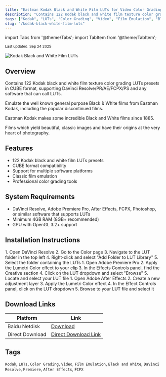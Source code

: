 ```yaml
---
title: "Eastman Kodak Black and White Film LUTs for Video Color Grading"
description: "Contains 122 Kodak black and white film texture color grading LUTs presets in CUBE format, supporting DaVinci Resolve/PR/AE/FCPX/PS and any software that can call LUTs."
tags: ["Kodak", "LUTs", "Color Grading", "Video", "Film Emulation", "Black and White"]
slug: "/kodak-black-white-film-luts"
---
```


import Tabs from '@theme/Tabs';
import TabItem from '@theme/TabItem';

<div class="text--center margin-bottom--lg">
  <small>Last updated: Sep 24 2025</small>
</div>

![Kodak Black and White Film LUTs](https://www.gfxcamp.com/wp-content/uploads/2025/09/Eastman-Kodak-Black-and-White-Film-LUTs.jpg)

## Overview

Contains 122 Kodak black and white film texture color grading LUTs presets in CUBE format, supporting DaVinci Resolve/PR/AE/FCPX/PS and any software that can call LUTs.

Emulate the well known general purpose Black & White films from Eastman Kodak, including the popular discontinued films.

Eastman Kodak makes some incredible Black and White films since 1885.

Films which yield beautiful, classic images and have their origins at the very heart of photography.

## Features

- 122 Kodak black and white film LUTs presets
- CUBE format compatibility
- Support for multiple software platforms
- Classic film emulation
- Professional color grading tools

## System Requirements

- DaVinci Resolve, Adobe Premiere Pro, After Effects, FCPX, Photoshop, or similar software that supports LUTs
- Minimum 4GB RAM (8GB+ recommended)
- GPU with OpenGL 3.2+ support

## Installation Instructions

<Tabs>
<TabItem value="davinci" label="DaVinci Resolve">
1. Open DaVinci Resolve
2. Go to the Color page
3. Navigate to the LUT folder in the top left
4. Right-click and select "Add Folder to LUT Library"
5. Select the folder containing the LUTs
</TabItem>
<TabItem value="premiere" label="Adobe Premiere">
1. Open Adobe Premiere Pro
2. Apply the Lumetri Color effect to your clip
3. In the Effects Controls panel, find the Creative section
4. Click on the LUT dropdown and select "Browse"
5. Locate and select your LUT file
</TabItem>
<TabItem value="aftereffects" label="After Effects">
1. Open Adobe After Effects
2. Create a new adjustment layer
3. Apply the Lumetri Color effect
4. In the Effect Controls panel, click on the LUT dropdown
5. Browse to your LUT file and select it
</TabItem>
</Tabs>

## Download Links

| Platform | Link |
|----------|------|
| Baidu Netdisk | [Download](https://pan.baidu.com/s/1VafgKIXkfKqlPWbCbCCrhg?pwd=ye69) |
| Direct Download | [Direct Download Link](https://wa.me/8613237610083) |

## Tags

`Kodak`, `LUTs`, `Color Grading`, `Video`, `Film Emulation`, `Black and White`, `DaVinci Resolve`, `Premiere`, `After Effects`, `FCPX`

